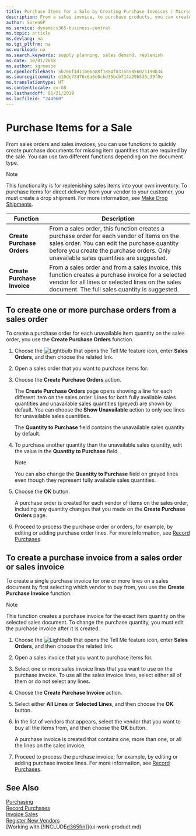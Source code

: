 ```yaml
---
title: Purchase Items for a Sale by Creating Purchase Invoices | Microsoft Docs
description: From a sales invoice, to purchase products, you can create a purchase invoice for a vendor or supplier.
author: SorenGP
ms.service: dynamics365-business-central
ms.topic: article
ms.devlang: na
ms.tgt_pltfrm: na
ms.workload: na
ms.search.keywords: supply planning, sales demand, replenish
ms.date: 10/01/2018
ms.author: sgroespe
ms.openlocfilehash: 5b766f4d11b66a88f1884f8315b5856021190b34
ms.sourcegitcommit: e10de72476c6a6e0cbd35bcb714a29b535c39f0e
ms.translationtype: HT
ms.contentlocale: en-GB
ms.lasthandoff: 01/21/2019
ms.locfileid: "244960"
---
```

# <a name="purchase-items-for-a-sale"></a>Purchase Items for a Sale
From sales orders and sales invoices, you can use functions to quickly create purchase documents for missing item quantities that are required by the sale. You can use two different functions depending on the document type.

> [!Note]
> This functionality is for replenishing sales items into your own inventory. To purchase items for direct delivery from your vendor to your customer, you must create a drop shipment. For more information, see [Make Drop Shipments](sales-how-drop-shipment.md).   

|Function|Description|
|--------|-----------|
|**Create Purchase Orders**|From a sales order, this function creates a purchase order for each vendor of items on the sales order. You can edit the purchase quantity before you create the purchase orders. Only unavailable sales quantities are suggested.
|**Create Purchase Invoice**|From a sales order and from a sales invoice, this function creates a purchase invoice for a selected vendor for all lines or selected lines on the sales document. The full sales quantity is suggested.|

## <a name="to-create-one-or-more-purchase-orders-from-a-sales-order"></a>To create one or more purchase orders from a sales order
To create a purchase order for each unavailable item quantity on the sales order, you use the **Create Purchase Orders** function.

1. Choose the ![Lightbulb that opens the Tell Me feature](media/ui-search/search_small.png "Tell me what you want to do") icon, enter **Sales Orders**, and then choose the related link.
2. Open a sales order that you want to purchase items for.
3. Choose the **Create Purchase Orders** action.

    The **Create Purchase Orders** page opens showing a line for each different item on the sales order. Lines for both fully available sales quantities and unavailable sales quantities (greyed) are shown by default. You can choose the **Show Unavailable** action to only see lines for unavailable sales quantities.

    The **Quantity to Purchase** field contains the unavailable sales quantity by default.
4. To purchase another quantity than the unavailable sales quantity, edit the value in the **Quantity to Purchase** field.

    > [!NOTE]  
    >   You can also change the **Quantity to Purchase** field on grayed lines even though they represent fully available sales quantities.
5. Choose the **OK** button.

    A purchase order is created for each vendor of items on the sales order, including any quantity changes that you made on the **Create Purchase Orders** page.
7. Proceed to process the purchase order or orders, for example, by editing or adding purchase order lines. For more information, see [Record Purchases](purchasing-how-record-purchases.md).


## <a name="to-create-a-purchase-invoice-from-a-sales-order-or-sales-invoice"></a>To create a purchase invoice from a sales order or sales invoice
To create a single purchase invoice for one or more lines on a sales document by first selecting which vendor to buy from, you use the **Create Purchase Invoice** function.

> [!NOTE]  
>   This function creates a purchase invoice for the exact item quantity on the selected sales document. To change the purchase quantity, you must edit the purchase invoice after it is created.  

1. Choose the ![Lightbulb that opens the Tell Me feature](media/ui-search/search_small.png "Tell me what you want to do") icon, enter **Sales Orders**, and then choose the related link.
2. Open a sales invoice that you want to purchase items for.
3. Select one or more sales invoice lines that you want to use on the purchase invoice. To use all the sales invoice lines, select either all of them or do not select any lines.
4. Choose the **Create Purchase Invoice** action.
5. Select either **All Lines** or **Selected Lines**, and then choose the **OK** button.  
6. In the list of vendors that appears, select the vendor that you want to buy all the items from, and then choose the **OK** button.

    A purchase invoice is created that contains one, more than one, or all the lines on the sales invoice.
7. Proceed to process the purchase invoice, for example, by editing or adding purchase invoice lines. For more information, see [Record Purchases](purchasing-how-record-purchases.md).

## <a name="see-also"></a>See Also
[Purchasing](purchasing-manage-purchasing.md)  
[Record Purchases](purchasing-how-record-purchases.md)  
[Invoice Sales](sales-how-invoice-sales.md)  
[Register New Vendors](purchasing-how-register-new-vendors.md)  
[Working with [!INCLUDE[d365fin](includes/d365fin_md.md)]](ui-work-product.md)
